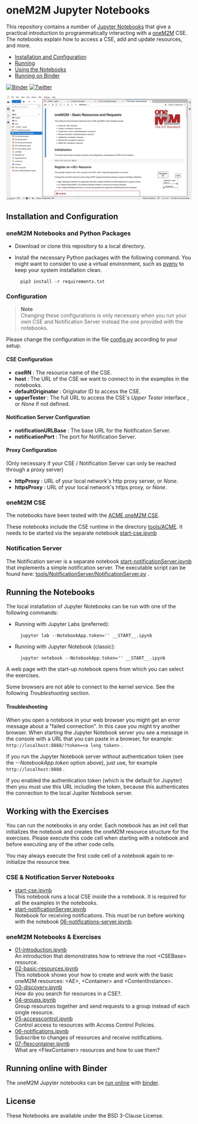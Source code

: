 # oneM2M Jupyter Notebooks
This repository contains a number of [Jupyter Notebooks][jupyter] that give a practical introduction to programmatically interacting with a [oneM2M][onem2m] CSE. The notebooks explain how to access a CSE, add and update resources, and more.

- [Installation and Configuration](#installation)  
- [Running](#running)
- [Using the Notebooks](#using)  
- [Running on Binder](#binder)  


[![Binder][binderBadge]][nbbinder]
[![Twitter][twitterBadge]][twitter]


![images/jupyter-lab.jpg](images/jupyter-lab.jpg)

<a name="installation"></a>
## Installation and Configuration

### oneM2M Notebooks and Python Packages

- Download or clone this repository to a local directory.
- Install the necessary Python packages with the following command. You might want to consider to use a virtual environment, such as [pyenv](https://github.com/pyenv/pyenv) to keep your system installation clean.


		pip3 install -r requirements.txt


### Configuration

> **Note**  
> Changing these configurations is only necessary when you run your own CSE and Notification Server instead the one provided with the notebooks.

Please change the configuration in the file [config.py](src/config.py) according to your setup.

#### CSE Configuration
- **cseRN** : The resource name of the CSE.
- **host** : The URL of the CSE we want to connect to in the examples in the notebooks.
- **defaultOriginator** : Originator ID to access the CSE.
- **upperTester** : The full URL to access the CSE's *Upper Tester* interface , or *None* if not defined.

#### Notification Server Configuration
- **notificationURLBase** : The base URL for the Notification Server.
- **notificationPort** : The port for Notification Server.

#### Proxy Configuration
(Only necessary if your CSE / Notification Server can only be reached through a proxy server)

- **httpProxy** : URL of your local network's http proxy server, or *None*.
- **httpsProxy** : URL of your local network's https proxy, or *None*.


### oneM2M CSE
The notebooks have been tested with the [ACME oneM2M CSE][ACME]. 

These notebooks include the CSE runtime in the directory [tools/ACME](tools/ACME). It needs to be started via the separate notebook [start-cse.ipynb](start-cse.ipynb)

### Notification Server
The Notification server is a separate notebook [start-notificationServer.ipynb](start-notificationServer.ipynb) that implements a simple notification server. The executable script can be found here: [tools/NotificationServer/NotificationServer.py](tools/NotificationServer/NotificationServer.py) .


<a name="running"></a>
## Running the Notebooks

The local installation of Jupyter Notebooks can be run with one of the following commands:

- Running with Jupyter Labs (preferred):

		jupyter lab --NotebookApp.token='' __START__.ipynb

- Running with Jupyter Notebook (classic):

		jupyter notebook --NotebookApp.token='' __START__.ipynb

A web page with the start-up notebook opens from which you can select the exercises.

Some browsers are not able to connect to the kernel service. See the following *Troubleshooting* section.


#### Troubleshooting
When you open a notebook in your web browser you might get an error message about a "failed connection". In this case you might try another browser. When starting the Jupyter Notebook server you see a message in the console with a URL that you can paste in a browser, for example: ``http://localhost:8888/?token=<a long token>`` .


If you run the Jupyter Notebook server without authentication token (see the *--NotebookApp.token* option above), just use, for example ``http://localhost:8888`` .

If you enabled the authentication token (which is the default for Jupyter) then you must use this URL including the token, because this authenticates the connection to the local Jupiter Notebook server.


<a name="using"></a>
## Working with the Exercises
 

You can run the notebooks in any order. Each notebook has an *init* cell that initializes the notebook and creates the oneM2M resource structure for the exercises. Please execute this code cell when starting with a notebook and before executing any of the other code cells.

You may always execute the first code cell of a notebook again to re-initialize the resource tree.

### CSE & Notification Server Notebooks
- [start-cse.ipynb](start-cse.ipynb)  
This notebook runs a local CSE inside the a notebook. It is required for all the examples in the notebooks.
- [start-notificationServer.ipynb](start-notificationServer.ipynb)  
Notebook for receiving notifications. This must be run before working with the notebook [06-notifications-server.ipynb](06-notifications-server.ipynb).

### oneM2M Notebooks & Exercises
- [01-introduction.ipynb](01-introduction.ipynb)  
An introduction that demonstrates how to retrieve the root &lt;CSEBase> resource.
- [02-basic-resources.ipynb](02-basic-resources.ipynb)  
This notebook shows your how to create and work with the basic oneM2M resources: &lt;AE>, &lt;Container> and &lt;ContentInstance>.
- [03-discovery.ipynb](03-discovery.ipynb)  
How do you search for resources in a CSE?.
- [04-groups.ipynb](04-groups.ipynb)  
Group resources together and send requests to a group instead of each single resource.
- [05-accesscontrol.ipynb](05-accesscontrol.ipynb)  
Control access to resources with Access Control Policies.
- [06-notifications.ipynb](06-notifications.ipynb)  
Subscribe to changes of resources and receive notifications.
- [07-flexcontainer.ipynb](07-flexcontainer.ipynb)  
What are &lt;FlexContainer> resources and how to use them?


<a name="binder"></a>
## Running online with Binder
The oneM2M Jupyter notebooks can be [run online][nbbinder] with [binder][binder].


## License

These Notebooks are available under the BSD 3-Clause License.


[ACME]: https://github.com/ankraft/ACME-oneM2M-CSE
[jupyter]: https://jupyter.org
[onem2m]: http://www.onem2m.org
[twitter]: https://twitter.com/acmeCSE
[binder]: https://mybinder.org
[binderBadge]: https://mybinder.org/badge_logo.svg
[twitterBadge]: https://img.shields.io/twitter/url/https/twitter.com/acmeCSE.svg?style=social&label=%40acmeCSE

[nbbinder]: https://mybinder.org/v2/gh/oneM2M/onem2m-jupyter-notebooks/master?urlpath=lab/tree/__START__.ipynb
